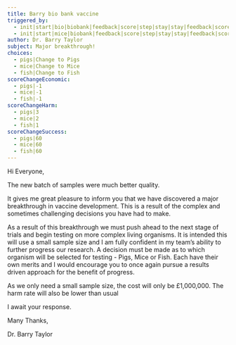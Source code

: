 ```yaml
---
title: Barry bio bank vaccine
triggered_by:
  - init|start|bio|biobank|feedback|score|step|stay|stay|feedback|score|step
  - init|start|mice|biobank|feedback|score|step|stay|stay|feedback|score|step
author: Dr. Barry Taylor
subject: Major breakthrough!
choices:
  - pigs|Change to Pigs
  - mice|Change to Mice
  - fish|Change to Fish
scoreChangeEconomic:
  - pigs|-1
  - mice|-1
  - fish|-1
scoreChangeHarm:
  - pigs|3
  - mice|2
  - fish|1
scoreChangeSuccess:
  - pigs|60
  - mice|60
  - fish|60
---
```


Hi Everyone,

The new batch of samples were much better quality.

It gives me great pleasure to inform you that we have discovered a major breakthrough in vaccine development. This is a result of the complex and sometimes challenging decisions you have had to make.

As a result of this breakthrough we must push ahead to the next stage of trials and begin testing on more complex living organisms. It is intended this will use a small sample size and I am fully confident in my team’s ability to further progress our research. A decision must be made as to which organism will be selected for testing - Pigs, Mice or Fish. Each have their own merits and I would encourage you to once again pursue a results driven approach for the benefit of progress.

As we only need a small sample size, the cost will only be £1,000,000. The harm rate will also be lower than usual

I await your response.

Many Thanks,

Dr. Barry Taylor
